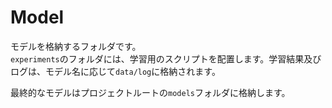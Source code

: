 # Model

モデルを格納するフォルダです。  
`experiments`のフォルダには、学習用のスクリプトを配置します。学習結果及びログは、モデル名に応じて`data/log`に格納されます。

最終的なモデルはプロジェクトルートの`models`フォルダに格納します。


